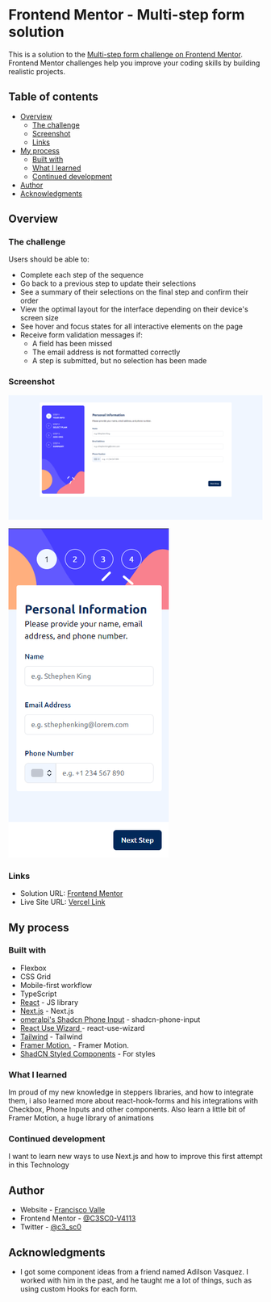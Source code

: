# Frontend Mentor - Multi-step form solution

This is a solution to the [Multi-step form challenge on Frontend Mentor](https://www.frontendmentor.io/challenges/multistep-form-YVAnSdqQBJ). Frontend Mentor challenges help you improve your coding skills by building realistic projects.

## Table of contents

- [Overview](#overview)
  - [The challenge](#the-challenge)
  - [Screenshot](#screenshot)
  - [Links](#links)
- [My process](#my-process)
  - [Built with](#built-with)
  - [What I learned](#what-i-learned)
  - [Continued development](#continued-development)
- [Author](#author)
- [Acknowledgments](#acknowledgments)

## Overview

### The challenge

Users should be able to:

- Complete each step of the sequence
- Go back to a previous step to update their selections
- See a summary of their selections on the final step and confirm their order
- View the optimal layout for the interface depending on their device's screen size
- See hover and focus states for all interactive elements on the page
- Receive form validation messages if:
  - A field has been missed
  - The email address is not formatted correctly
  - A step is submitted, but no selection has been made

### Screenshot

![Desktop Image](/public/screenshots/desktop.png)

![Mobile Image](/public/screenshots/mobile.png)

### Links

- Solution URL: [Frontend Mentor](https://www.frontendmentor.io/solutions/multi-step-form-using-nextjs-U6ZQZj_cRu)
- Live Site URL: [Vercel Link](https://multi-step-form-indol-three.vercel.app/)

## My process

### Built with

- Flexbox
- CSS Grid
- Mobile-first workflow
- TypeScript
- [React](https://reactjs.org/) - JS library
- [Next.js](https://nextjs.org/) - Next.js
- [omeralpi's Shadcn Phone Input](https://github.com/omeralpi/shadcn-phone-input) - shadcn-phone-input
- [React Use Wizard ](https://devrnt.github.io/react-use-wizard/) - react-use-wizard
- [Tailwind](https://tailwindcss.com/) - Tailwind
- [Framer Motion.](https://www.framer.com/motion/) - Framer Motion.
- [ShadCN Styled Components](https://ui.shadcn.com/) - For styles

### What I learned

Im proud of my new knowledge in steppers libraries, and how to integrate them, i also learned more about react-hook-forms and his integrations with Checkbox, Phone Inputs and other components. Also learn a little bit of Framer Motion, a huge library of animations

### Continued development

I want to learn new ways to use Next.js and how to improve this first attempt in this Technology

## Author

- Website - [Francisco Valle](https://www.cescovalle.com/)
- Frontend Mentor - [@C3SC0-V4113](https://www.frontendmentor.io/profile/C3SC0-V4113)
- Twitter - [@c3_sc0](https://twitter.com/c3_sc0)

## Acknowledgments

- I got some component ideas from a friend named Adilson Vasquez. I worked with him in the past, and he taught me a lot of things, such as using custom Hooks for each form.
